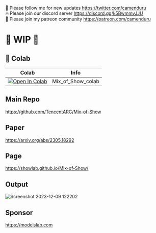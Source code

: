 🐣 Please follow me for new updates https://twitter.com/camenduru <br />
🔥 Please join our discord server https://discord.gg/k5BwmmvJJU <br />
🥳 Please join my patreon community https://patreon.com/camenduru <br />

# 🚦 WIP 🚦

## 🦒 Colab

| Colab | Info
| --- | --- |
[![Open In Colab](https://colab.research.google.com/assets/colab-badge.svg)](https://colab.research.google.com/github/camenduru/Mix-of-Show-colab/blob/main/Mix_of_Show_colab.ipynb) | Mix_of_Show_colab

## Main Repo
https://github.com/TencentARC/Mix-of-Show

## Paper
https://arxiv.org/abs/2305.18292

## Page
https://showlab.github.io/Mix-of-Show/

## Output
![Screenshot 2023-12-09 122202](https://github.com/camenduru/Mix-of-Show-colab/assets/54370274/b7a94fde-3aae-4444-acb5-c1d6ae0eb0ae)

## Sponsor
https://modelslab.com
